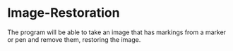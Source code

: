 # Image-Restoration
The program will be able to take an image that has markings from a marker or pen and remove them, restoring the image.
